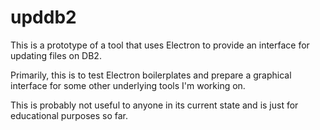 # upddb2
 This is a prototype of a tool that uses Electron to provide an interface for updating files on DB2.
 
 Primarily, this is to test Electron boilerplates and prepare a graphical interface for some other underlying tools I'm working on.
 
 This is probably not useful to anyone in its current state and is just for educational purposes so far.
